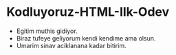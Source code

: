 # Kodluyoruz-HTML-Ilk-Odev

- Egitim muthis gidiyor.
- Biraz tufeye geliyorum kendi kendime ama olsun.
- Umarim sinav aciklanana kadar bitirim.

